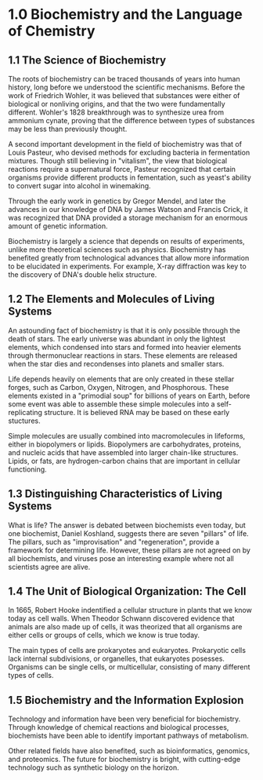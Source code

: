 # 1.0 Biochemistry and the Language of Chemistry

## 1.1 The Science of Biochemistry

The roots of biochemistry can be traced thousands of years into human history, long before we understood the scientific mechanisms. Before the work of Friedrich Wohler, it was believed that substances were either of biological or nonliving origins, and that the two were fundamentally different. Wohler's 1828 breakthrough was to synthesize urea from ammonium cynate, proving that the difference between types of substances may be less than previously thought.

A second important development in the field of biochemistry was that of Louis Pasteur, who devised methods for excluding bacteria in fermentation mixtures. Though still believing in "vitalism", the view that biological reactions require a supernatural force, Pasteur recognized that certain organisms provide different products in fementation, such as yeast's ability to convert sugar into alcohol in winemaking.

Through the early work in genetics by Gregor Mendel, and later the advances in our knowledge of DNA by James Watson and Francis Crick, it was recognized that DNA provided a storage mechanism for an enormous amount of genetic information.

Biochemistry is largely a science that depends on results of experiments, unlike more theoretical sciences such as physics. Biochemistry has benefited greatly from technological advances that allow more information to be elucidated in experiments. For example, X-ray diffraction was key to the discovery of DNA's double helix structure.

## 1.2 The Elements and Molecules of Living Systems

An astounding fact of biochemistry is that it is only possible through the death of stars. The early universe was abundant in only the lightest elements, which condensed into stars and formed into heavier elements through thermonuclear reactions in stars. These elements are released when the star dies and recondenses into planets and smaller stars.

Life depends heavily on elements that are only created in these stellar forges, such as Carbon, Oxygen, Nitrogen, and Phosphorous. These elements existed in a "primodial soup" for billions of years on Earth, before some event was able to assemble these simple molecules into a self-replicating structure. It is believed RNA may be based on these early stuctures.

Simple molecules are usually combined into macromolecules in lifeforms, either in biopolymers or lipids. Biopolymers are carbohydrates, proteins, and nucleic acids that have assembled into larger chain-like structures. Lipids, or fats, are hydrogen-carbon chains that are important in cellular functioning.

## 1.3 Distinguishing Characteristics of Living Systems

What is life? The answer is debated between biochemists even today, but one biochemist, Daniel Koshland, suggests there are seven "pillars" of life. The pillars, such as "improvisation" and "regeneration", provide a framework for determining life. However, these pillars are not agreed on by all biochemists, and viruses pose an interesting example where not all scientists agree are alive.

## 1.4 The Unit of Biological Organization: The Cell

In 1665, Robert Hooke indentified a cellular structure in plants that we know today as cell walls. When Theodor Schwann discovered evidence that animals are also made up of cells, it was theorized that all organisms are either cells or groups of cells, which we know is true today.

The main types of cells are prokaryotes and eukaryotes. Prokaryotic cells lack internal subdivisions, or organelles, that eukaryotes posesses. Organisms can be single cells, or multicellular, consisting of many different types of cells.

## 1.5 Biochemistry and the Information Explosion

Technology and information have been very beneficial for biochemistry. Through knowledge of chemical reactions and biological processes, biochemists have been able to identify important pathways of metabolism.

Other related fields have also benefited, such as bioinformatics, genomics, and proteomics. The future for biochemistry is bright, with cutting-edge technology such as synthetic biology on the horizon.

